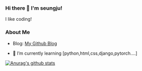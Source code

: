 ### Hi there 👋 I'm seungju!
I like coding!

### About Me
- Blog: [My Github Blog](http://www.wealways.github.io)

- 🌱 I’m currently learning [python,html,css,django,pytorch....]

[![Anurag's github stats](https://github-readme-stats.vercel.app/api?username=wealways)](https://github.com/anuraghazra/github-readme-stats)


<!--
**wealways/wealways** is a ✨ _special_ ✨ repository because its `README.md` (this file) appears on your GitHub profile.

Here are some ideas to get you started:

- 🔭 I’m currently working on ...
- 🌱 I’m currently learning ...
- 👯 I’m looking to collaborate on ...
- 🤔 I’m looking for help with ...
- 💬 Ask me about ...
- 📫 How to reach me: ...
- 😄 Pronouns: ...
- ⚡ Fun fact: ...
-->

